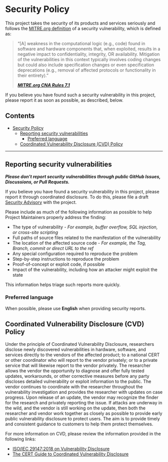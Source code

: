 # Security Policy

This project takes the security of its products and services seriously and follows the
[MITRE.org definition][MITRE-definition] of a security vulnerability, which is defined as:

<!-- vale off -->

> “\[A\] weakness in the computational logic (e.g., code) found in software and hardware components that, when
> exploited, results in a negative impact to confidentiality, integrity, OR availability. Mitigation of the
> vulnerabilities in this context typically involves coding changes but could also include specification changes or even
> specification deprecations (e.g., removal of affected protocols or functionality in their entirety).”
>
> **_[MITRE.org CNA Rules 7.1][MITRE-rules]_**

<!-- vale on -->

If you believe you have found such a security vulnerability in this project, please report it as soon as possible, as
described, below.

<!-- prettier-ignore-start -->
<!-- omit from toc -->
## Contents

- [Security Policy](#security-policy)
  - [Reporting security vulnerabilities](#reporting-security-vulnerabilities)
    - [Preferred language](#preferred-language)
  - [Coordinated Vulnerability Disclosure (CVD) Policy](#coordinated-vulnerability-disclosure-cvd-policy)

---
<!-- prettier-ignore-end -->

## Reporting security vulnerabilities

**_Please don't report security vulnerabilities through public GitHub Issues, Discussions, or Pull Requests._**

If you believe you have found a security vulnerability in this project, please report it through coordinated disclosure.
To do this, please file a draft [Security Advisory][advisory] with the project.

Please include as much of the following information as possible to help Project Maintainers properly address the
finding:

- The type of vulnerability - _For example, buffer overflow, SQL injection, or cross-site scripting_
- Full paths of source files related to the manifestation of the vulnerability
- The location of the affected source code - _For example, the Tag, Branch, commit or direct URL to the ref_
- Any special configuration required to reproduce the problem
- Step-by-step instructions to reproduce the problem
- Proof-of-concept or exploit code, if possible
- Impact of the vulnerability, including how an attacker might exploit the state

This information helps triage such reports more quickly.

### Preferred language

When possible, please use **English** when providing security reports.

<!-- vale off -->

## Coordinated Vulnerability Disclosure (CVD) Policy

Under the principle of Coordinated Vulnerability Disclosure, researchers disclose newly discovered vulnerabilities in
hardware, software, and services directly to the vendors of the affected product; to a national CERT or other
coordinator who will report to the vendor privately; or to a private service that will likewise report to the vendor
privately. The researcher allows the vendor the opportunity to diagnose and offer fully tested updates, workarounds, or
other corrective measures before any party discloses detailed vulnerability or exploit information to the public. The
vendor continues to coordinate with the researcher throughout the vulnerability investigation and provides the
researcher with updates on case progress. Upon release of an update, the vendor may recognize the finder for the
research and privately reporting the issue. If attacks are underway in the wild, and the vendor is still working on the
update, then both the researcher and vendor work together as closely as possible to provide early public vulnerability
disclosure to protect users. The aim is to provide timely and consistent guidance to customers to help them protect
themselves.

For more information on CVD, please review the information provided in the following links:

- [ISO/IEC 29147:2018 on Vulnerability Disclosure][ISO-29147]
- [The CERT Guide to Coordinated Vulnerability Disclosure][CERT-guide]

<!-- vale on -->

<!-- Link repository -->
<!-- editorconfig-checker-disable -->

[advisory]: https://github.com/andrewvaughan/template-core/security/advisories/new
[CERT-guide]: https://resources.sei.cmu.edu/asset_files/SpecialReport/2017_003_001_503340.pdf
[ISO-29147]: https://www.iso.org/standard/72311.html
[MITRE-definition]: https://www.cve.org/ResourcesSupport/AllResources/CNARules#section_7-1_what_is_a_vulnerability
[MITRE-rules]: https://www.cve.org/ResourcesSupport/AllResources/CNARules

<!-- editorconfig-checker-enable -->

